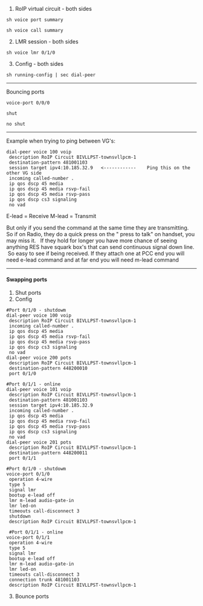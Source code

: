 1. RoIP virtual circuit - both sides
```
sh voice port summary
```

```
sh voice call summary
```

2. LMR session - both sides

```
sh voice lmr 0/1/0
```

3. Config - both sides
```
sh running-config | sec dial-peer
```

-------

Bouncing ports
```
voice-port 0/0/0
```

```
shut
```

```
no shut
```

---

Example when trying to ping between VG's:
```
dial-peer voice 100 voip
 description RoIP Circuit BIVLLPST-townsvllpcm-1
 destination-pattern 481001103
 session target ipv4:10.185.32.9   <------------    Ping this on the other VG side
 incoming called-number .
 ip qos dscp 45 media
 ip qos dscp 45 media rsvp-fail
 ip qos dscp 45 media rsvp-pass
 ip qos dscp cs3 signaling
 no vad
```


E-lead = Receive 
M-lead = Transmit 

But only if you send the command at the same time they are transmitting.   So if on Radio, they do a quick press on the " press to talk" on handset, you may miss it.   If they hold for longer you have more chance of seeing anything RES have squark box's that can send continuous signal down line.  So easy to see if being received. If they attach one at PCC end you will need e-lead command and at far end you will need m-lead command


---

#### Swapping ports

1. Shut ports
2. Config

```
#Port 0/1/0 - shutdowm
dial-peer voice 100 voip
 description RoIP Circuit BIVLLPST-townsvllpcm-1
 incoming called-number .
 ip qos dscp 45 media
 ip qos dscp 45 media rsvp-fail
 ip qos dscp 45 media rsvp-pass
 ip qos dscp cs3 signaling
 no vad
dial-peer voice 200 pots
 description RoIP Circuit BIVLLPST-townsvllpcm-1
 destination-pattern 448200010
 port 0/1/0
 
#Port 0/1/1 - online
dial-peer voice 101 voip
 description RoIP Circuit BIVLLPST-townsvllpcm-1
 destination-pattern 481001103
 session target ipv4:10.185.32.9
 incoming called-number .
 ip qos dscp 45 media
 ip qos dscp 45 media rsvp-fail
 ip qos dscp 45 media rsvp-pass
 ip qos dscp cs3 signaling
 no vad
dial-peer voice 201 pots
 description RoIP Circuit BIVLLPST-townsvllpcm-1
 destination-pattern 448200011
 port 0/1/1
```

```
#Port 0/1/0 - shutdowm
voice-port 0/1/0
 operation 4-wire
 type 5
 signal lmr
 bootup e-lead off
 lmr m-lead audio-gate-in
 lmr led-on
 timeouts call-disconnect 3
 shutdown
 description RoIP Circuit BIVLLPST-townsvllpcm-1
 
 #Port 0/1/1 - online
voice-port 0/1/1
 operation 4-wire
 type 5
 signal lmr
 bootup e-lead off
 lmr m-lead audio-gate-in
 lmr led-on
 timeouts call-disconnect 3
 connection trunk 481001103
 description RoIP Circuit BIVLLPST-townsvllpcm-1
```

3. Bounce ports
